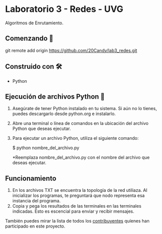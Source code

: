 # Laboratorio 3 - Redes - UVG

Algoritmos de Enrutamiento.


## Comenzando 🚀

git remote add origin https://github.com/20Candy/lab3_redes.git


## Construido con 🛠️
- Python

## Ejecución de archivos Python 🐍
1. Asegúrate de tener Python instalado en tu sistema. Si aún no lo tienes, puedes descargarlo desde python.org e instalarlo.

2. Abre una terminal o línea de comandos en la ubicación del archivo Python que deseas ejecutar.

3. Para ejecutar un archivo Python, utiliza el siguiente comando:

   $ python nombre_del_archivo.py

   *Reemplaza nombre_del_archivo.py con el nombre del archivo que deseas ejecutar.


## Funcionamiento
1. En los archivos TXT se encuentra la topología de la red utiliaza. Al inicializar los programas, te preguntará que nodo representa esa instancia del programa.
2. Copia y pega los resultados de las terminales en las terminales indicadas. Esto es escencial para enviar y recibir mensajes.


También puedes mirar la lista de todos los [contribuyentes](https://github.com/20Candy/lab3_redes/graphs/contributors) quíenes han participado en este proyecto. 
